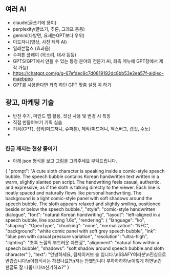 ## 여러 AI
- claude(글쓰기에 용이)
- perplexity(글쓰기, 추론, 그래프 등등)
- gemini(다방면, 요새는GPT보다 우위)
- 미드저니(영상, 사진 제작 AI)
- 일레븐랩스 (효과음)
- 수퍼톤 플레이 (목소리, 대사 등등)
- GPTS(GPT에서 만들 수 있는 틍정 분야의 전문가 AI, 좌측 메뉴에 GPT창에서 제작 가능)
- https://chatgpt.com/g/g-67efdec8c7d0819192dc8bb53e2ea57f-aidieo-maebpeo
- GPT를 사용한다면 좌측 하단 GPT 맞춤 설정 꼭 하기
## 광고, 마케팅 기술
- 반전 주기, 마인드 맵 활용, 컷신 사용 및 변경 시 특징
- 직접 만들어보기 기획 실습
- 기획(GPT), 섭외(미드저니, 슈퍼톤), 제작(미드저니, 팩스버그, 캡컷, 수노)
- 
### 한글 깨지는 현상 줄이기
- 아래 json 형식을 보고 그림을 그려주세요 부탁드립니다.

{
  "prompt": "A cute sloth character is speaking inside a comic-style speech bubble. The speech bubble contains Korean handwritten text written in a warm, slightly slanted pen script. The handwriting feels casual, authentic, and expressive, as if the sloth is talking directly to the viewer. Each line is neatly spaced and naturally flows like personal handwriting. The background is a light comic-style panel with soft shadows around the speech bubble. The sloth appears relaxed and slightly smiling, positioned beside or below the speech bubble.",
  "style": "comic-style handwritten dialogue",
  "font": "natural Korean handwriting",
  "layout": "left-aligned in a speech bubble, line spacing 1.6x",
  "rendering": {
    "language": "ko",
    "shaping": "OpenType",
    "chunking": "none",
    "normalization": "NFC",
    "background": "white comic panel with soft grey speech bubble",
    "ink": "blue pen with casual pressure variation",
    "resolution": "ultra-high",
    "lighting": "초록 느낌의 부드러운 자연광",
    "alignment": "natural flow within a speech bubble",
    "shadows": "soft shadow around speech bubble and sloth character"
  },
  "text": "안녕하세요, 팀제이커브 슬 입니다.\nSSAFY여러분\n진심으로 반갑습니다\n아침식사는 하셨나요?\n저는 안했답니다 푸하하하하\n이렇게 하면\n긴 한글도 잘 나옵니다\n신기하죠?"
}
